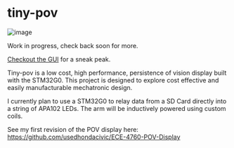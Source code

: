 # tiny-pov

![image](https://github.com/usedhondacivic/tiny-pov/assets/35321557/2bd44f8f-d008-41bb-bf2d-6a4294a6f2b6)

Work in progress, check back soon for more.

[Checkout the GUI](http://michael-crum.com/tiny-pov/) for a sneak peak.

Tiny-pov is a low cost, high performance, persistence of vision display built with the STM32G0.
This project is designed to explore cost effective and easily manufacturable mechatronic design.

I currently plan to use a STM32G0 to relay data from a SD Card directly into a string of APA102 LEDs. The arm will be inductively powered using custom coils.

See my first revision of the POV display here: https://github.com/usedhondacivic/ECE-4760-POV-Display
